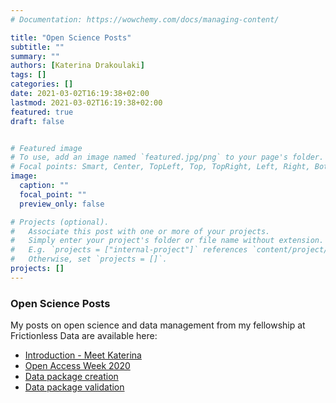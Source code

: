 ```yaml
---
# Documentation: https://wowchemy.com/docs/managing-content/

title: "Open Science Posts"
subtitle: ""
summary: ""
authors: [Katerina Drakoulaki]
tags: []
categories: []
date: 2021-03-02T16:19:38+02:00
lastmod: 2021-03-02T16:19:38+02:00
featured: true
draft: false


# Featured image
# To use, add an image named `featured.jpg/png` to your page's folder.
# Focal points: Smart, Center, TopLeft, Top, TopRight, Left, Right, BottomLeft, Bottom, BottomRight.
image:
  caption: ""
  focal_point: ""
  preview_only: false

# Projects (optional).
#   Associate this post with one or more of your projects.
#   Simply enter your project's folder or file name without extension.
#   E.g. `projects = ["internal-project"]` references `content/project/deep-learning/index.md`.
#   Otherwise, set `projects = []`.
projects: []
---
```

### Open Science Posts 

My posts on open science and data management from my fellowship at Frictionless Data are available here:

- [Introduction - Meet Katerina](https://fellows.frictionlessdata.io/blog/hello-katerina/)
- [Open Access Week 2020](https://fellows.frictionlessdata.io/blog/oa-week-2020/)
- [Data package creation](https://fellows.frictionlessdata.io/blog/katerina-datapackage-blog/)
- [Data package validation](https://fellows.frictionlessdata.io/blog/katerina-goodtables-blog/)

